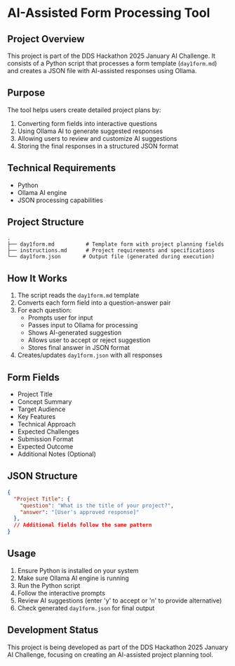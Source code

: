 # AI-Assisted Form Processing Tool

## Project Overview
This project is part of the DDS Hackathon 2025 January AI Challenge. It consists of a Python script that processes a form template (`day1form.md`) and creates a JSON file with AI-assisted responses using Ollama.

## Purpose
The tool helps users create detailed project plans by:
1. Converting form fields into interactive questions
2. Using Ollama AI to generate suggested responses
3. Allowing users to review and customize AI suggestions
4. Storing the final responses in a structured JSON format

## Technical Requirements
- Python
- Ollama AI engine
- JSON processing capabilities

## Project Structure
```
.
├── day1form.md          # Template form with project planning fields
├── instructions.md      # Project requirements and specifications
└── day1form.json       # Output file (generated during execution)
```

## How It Works
1. The script reads the `day1form.md` template
2. Converts each form field into a question-answer pair
3. For each question:
   - Prompts user for input
   - Passes input to Ollama for processing
   - Shows AI-generated suggestion
   - Allows user to accept or reject suggestion
   - Stores final answer in JSON format
4. Creates/updates `day1form.json` with all responses

## Form Fields
- Project Title
- Concept Summary
- Target Audience
- Key Features
- Technical Approach
- Expected Challenges
- Submission Format
- Expected Outcome
- Additional Notes (Optional)

## JSON Structure
```json
{
  "Project Title": {
    "question": "What is the title of your project?",
    "answer": "[User's approved response]"
  },
  // Additional fields follow the same pattern
}
```

## Usage
1. Ensure Python is installed on your system
2. Make sure Ollama AI engine is running
3. Run the Python script
4. Follow the interactive prompts
5. Review AI suggestions (enter 'y' to accept or 'n' to provide alternative)
6. Check generated `day1form.json` for final output

## Development Status
This project is being developed as part of the DDS Hackathon 2025 January AI Challenge, focusing on creating an AI-assisted project planning tool.
